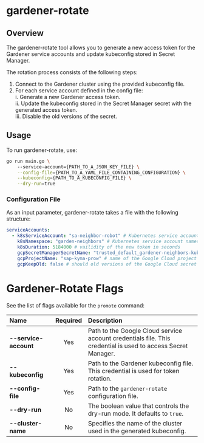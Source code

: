 # gardener-rotate

## Overview

The gardener-rotate tool allows you to generate a new access token for the Gardener service accounts and update kubeconfig stored in Secret Manager.

The rotation process consists of the following steps:
1. Connect to the Gardener cluster using the provided kubeconfig file.
2. For each service account defined in the config file:  
    i. Generate a new Gardener access token.  
    ii. Update the kubeconfig stored in the Secret Manager secret with the generated access token.  
    iii. Disable the old versions of the secret.

## Usage

To run gardener-rotate, use:
```bash
go run main.go \ 
    --service-account={PATH_TO_A_JSON_KEY_FILE} \
    --config-file={PATH_TO_A_YAML_FILE_CONTAINING_CONFIGURATION} \
    --kubeconfig={PATH_TO_A_KUBECONFIG_FILE} \
    --dry-run=true
```


### Configuration File

As an input parameter, gardener-rotate takes a file with the following structure: 

```yaml
serviceAccounts:
  - k8sServiceAccount: "sa-neighbor-robot" # Kubernetes service account name to rotate
    k8sNamespace: "garden-neighbors" # Kubernetes service account namespace
    k8sDuration: 5184000 # vailidity of the new token in seconds
    gcpSecretManagerSecretName: "trusted_default_gardener-neighbors-kubeconfig" # name of the Google Cloud secret where the kubeconfig is stored
    gcpProjectName: "sap-kyma-prow" # name of the Google Cloud project with Secret Manager
    gcpKeepOld: false # should old versions of the Google Cloud secret be disabled, false by default
```


# Gardener-Rotate Flags

See the list of flags available for the `promote` command:

| Name                      | Required | Description                                                                                          |
| :------------------------ | :------: | :--------------------------------------------------------------------------------------------------- |
| **--service-account**     |   Yes    | Path to the Google Cloud service account credentials file. This credential is used to access Secret Manager.|
| **--kubeconfig**          |   Yes    | Path to the Gardener kubeconfig file. This credential is used for token rotation.|
| **--config-file**         |   Yes    | Path to the `gardener-rotate` configuration file.|
| **--dry-run**             |   No     | The boolean value that controls the dry-run mode. It defaults to `true`.|
| **--cluster-name**        |   No     | Specifies the name of the cluster used in the generated kubeconfig.|
